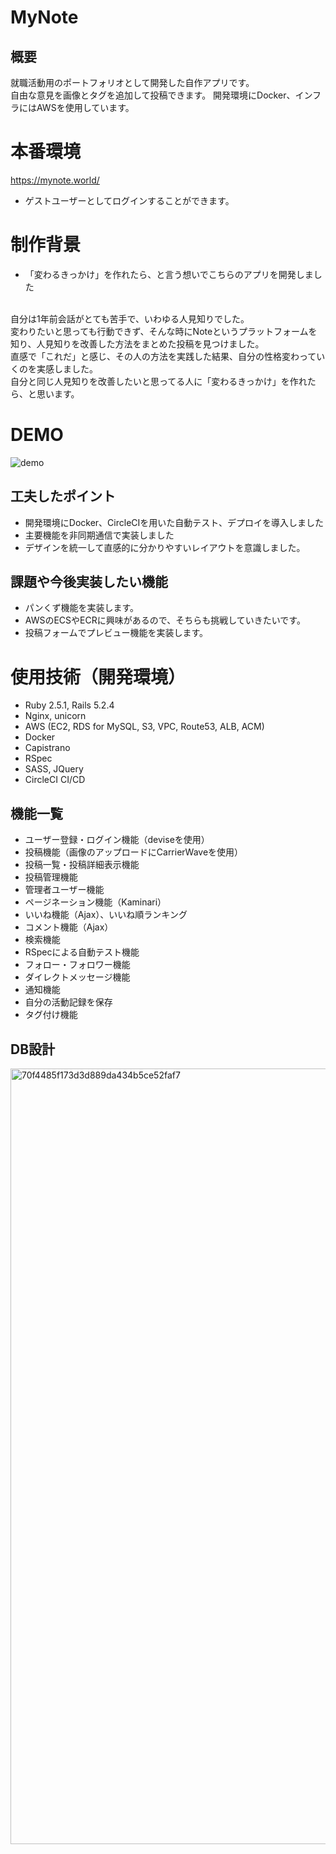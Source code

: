 # MyNote

## 概要
就職活動用のポートフォリオとして開発した自作アプリです。<br />
自由な意見を画像とタグを追加して投稿できます。
開発環境にDocker、インフラにはAWSを使用しています。

# 本番環境
https://mynote.world/
* ゲストユーザーとしてログインすることができます。

# 制作背景
* 「変わるきっかけ」を作れたら、と言う想いでこちらのアプリを開発しました
<br />
自分は1年前会話がとても苦手で、いわゆる人見知りでした。<br />
変わりたいと思っても行動できず、そんな時にNoteというプラットフォームを知り、人見知りを改善した方法をまとめた投稿を見つけました。<br />
直感で「これだ」と感じ、その人の方法を実践した結果、自分の性格変わっていくのを実感しました。<br />
自分と同じ人見知りを改善したいと思ってる人に「変わるきっかけ」を作れたら、と思います。

# DEMO
![demo](https://user-images.githubusercontent.com/61116343/85198025-44093180-b320-11ea-974d-4981a224eb95.gif)

## 工夫したポイント
* 開発環境にDocker、CircleCIを用いた自動テスト、デプロイを導入しました
* 主要機能を非同期通信で実装しました
* デザインを統一して直感的に分かりやすいレイアウトを意識しました。

## 課題や今後実装したい機能
* パンくず機能を実装します。
* AWSのECSやECRに興味があるので、そちらも挑戦していきたいです。
* 投稿フォームでプレビュー機能を実装します。

# 使用技術（開発環境）
* Ruby 2.5.1, Rails 5.2.4
* Nginx, unicorn
* AWS (EC2, RDS for MySQL, S3, VPC, Route53, ALB, ACM)
* Docker
* Capistrano
* RSpec
* SASS, JQuery
* CircleCI CI/CD

## 機能一覧
* ユーザー登録・ログイン機能（deviseを使用）
* 投稿機能（画像のアップロードにCarrierWaveを使用）
* 投稿一覧・投稿詳細表示機能
* 投稿管理機能
* 管理者ユーザー機能
* ページネーション機能（Kaminari）
* いいね機能（Ajax）、いいね順ランキング
* コメント機能（Ajax）
* 検索機能
* RSpecによる自動テスト機能
* フォロー・フォロワー機能
* ダイレクトメッセージ機能
* 通知機能
* 自分の活動記録を保存
* タグ付け機能

## DB設計
<img width="1241" alt="70f4485f173d3d889da434b5ce52faf7" src="https://user-images.githubusercontent.com/61116343/85198895-cc8ad080-b326-11ea-9f81-68be47d1f8a9.png">
